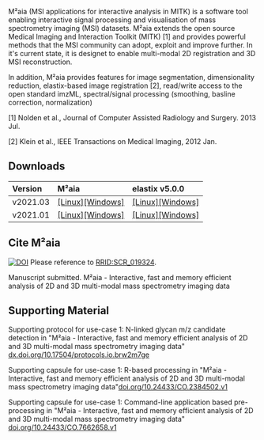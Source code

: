 M²aia (MSI applications for interactive analysis in MITK) is a software tool enabling interactive signal processing and visualisation of mass spectrometry imaging (MSI) datasets. M²aia extends the open source Medical Imaging and Interaction Toolkit (MITK) [1] and provides powerful methods that the MSI community can adopt, exploit and improve further. In it's current state, it is designet to enable multi-modal 2D registration and 3D MSI reconstruction.

In addition, M²aia provides features for image segmentation, dimensionality reduction, elastix-based image registration [2], read/write access to the open standard imzML, spectral/signal processing (smoothing, basline correction, normalization)

[1] Nolden et al., Journal of Computer Assisted Radiology and Surgery. 2013 Jul.

[2] Klein et al., IEEE Transactions on Medical Imaging, 2012 Jan.

Downloads
---------

| Version       | M²aia             |  elastix v5.0.0   |
|:--------------|:------------------|:------------------|
| v2021.03     | [\[Linux\]](https://github.com/jtfcordes/M2aia/releases/download/v2021.03.00/M2aia-2021.03.00-linux-x86_64.tar.gz)[\[Windows\]](https://github.com/jtfcordes/M2aia/releases/download/v2021.03.00/M2aia-2021.03.00-windows-x86_64.exe)|[\[Linux\]](https://github.com/SuperElastix/elastix/releases/download/5.0.1/elastix-5.0.1-linux.tar.bz2)[\[Windows\]](https://github.com/SuperElastix/elastix/releases/download/5.0.1/elastix-5.0.1-win64.zip)|
| v2021.01     | [\[Linux\]](https://github.com/jtfcordes/M2aia/releases/download/v2021.01.01/M2aia-2021.01.01-linux-x86_64.tar.gz)[\[Windows\]](https://github.com/jtfcordes/M2aia/releases/download/v2021.01.01/M2aia-2021.01.01-windows-x86_64.exe)|[\[Linux\]](https://github.com/SuperElastix/elastix/releases/download/5.0.1/elastix-5.0.1-linux.tar.bz2)[\[Windows\]](https://github.com/SuperElastix/elastix/releases/download/5.0.1/elastix-5.0.1-win64.zip)|




Cite M²aia
----------

[![DOI](https://zenodo.org/badge/314852965.svg)](https://zenodo.org/badge/latestdoi/314852965)
Please reference to [RRID:SCR_019324](https://scicrunch.org/resolver/RRID:SCR_019324).

Manuscript submitted. M²aia - Interactive, fast and memory efficient analysis of 2D and 3D multi-modal mass spectrometry imaging data


Supporting Material
-------------------

Supporting protocol for use-case 1: N-linked glycan m/z candidate detection in "M²aia - Interactive, fast and memory efficient analysis of 2D and 3D multi-modal mass spectrometry imaging data" [dx.doi.org/10.17504/protocols.io.brw2m7ge](http://dx.doi.org/10.17504/protocols.io.brw2m7ge)

Supporting capsule for use-case 1: R-based processing in "M²aia - Interactive, fast and memory efficient analysis of 2D and 3D multi-modal mass spectrometry imaging data"[doi.org/10.24433/CO.2384502.v1](https://doi.org/10.24433/CO.2384502.v1)

Supporting capsule for use-case 1: Command-line application based pre-processing in "M²aia - Interactive, fast and memory efficient analysis of 2D and 3D multi-modal mass spectrometry imaging data" [doi.org/10.24433/CO.7662658.v1](https://doi.org/10.24433/CO.7662658.v1)
